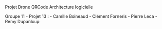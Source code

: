 Projet Drone QRCode Architecture logicielle

Groupe 11 - Projet 13 :
	- Camille Boineaud
	- Clément Forneris
	- Pierre Leca
	- Remy Dupanloup
